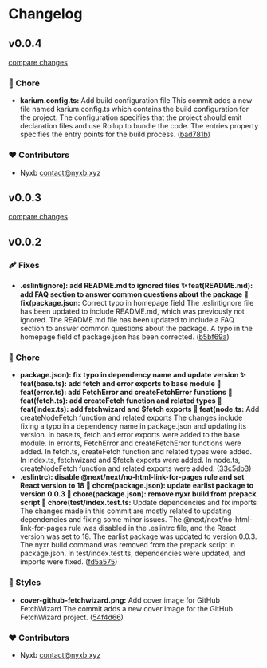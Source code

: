 # Changelog


## v0.0.4

[compare changes](https://github.com/nyxblabs/fetchwizard/compare/v0.0.3...v0.0.4)


### 🏡 Chore

  - **karium.config.ts:** Add build configuration file This commit adds a new file named karium.config.ts which contains the build configuration for the project. The configuration specifies that the project should emit declaration files and use Rollup to bundle the code. The entries property specifies the entry points for the build process. ([bad781b](https://github.com/nyxblabs/fetchwizard/commit/bad781b))

### ❤️  Contributors

- Nyxb <contact@nyxb.xyz>

## v0.0.3

[compare changes](https://github.com/nyxblabs/fetchwizard/compare/v0.0.2...v0.0.3)

## v0.0.2


### 🩹 Fixes

  - **.eslintignore): add README.md to ignored files ✨ feat(README.md): add FAQ section to answer common questions about the package 🐛 fix(package.json:** Correct typo in homepage field The .eslintignore file has been updated to include README.md, which was previously not ignored. The README.md file has been updated to include a FAQ section to answer common questions about the package. A typo in the homepage field of package.json has been corrected. ([b5bf69a](https://github.com/nyxblabs/fetchwizard/commit/b5bf69a))

### 🏡 Chore

  - **package.json): fix typo in dependency name and update version ✨ feat(base.ts): add fetch and error exports to base module 🎉 feat(error.ts): add FetchError and createFetchError functions 🎉 feat(fetch.ts): add createFetch function and related types 🎉 feat(index.ts): add fetchwizard and $fetch exports 🎉 feat(node.ts:** Add createNodeFetch function and related exports The changes include fixing a typo in a dependency name in package.json and updating its version. In base.ts, fetch and error exports were added to the base module. In error.ts, FetchError and createFetchError functions were added. In fetch.ts, createFetch function and related types were added. In index.ts, fetchwizard and $fetch exports were added. In node.ts, createNodeFetch function and related exports were added. ([33c5db3](https://github.com/nyxblabs/fetchwizard/commit/33c5db3))
  - **.eslintrc): disable @next/next/no-html-link-for-pages rule and set React version to 18 🔧 chore(package.json): update earlist package to version 0.0.3 🔧 chore(package.json): remove nyxr build from prepack script 🔧 chore(test/index.test.ts:** Update dependencies and fix imports The changes made in this commit are mostly related to updating dependencies and fixing some minor issues. The @next/next/no-html-link-for-pages rule was disabled in the .eslintrc file, and the React version was set to 18. The earlist package was updated to version 0.0.3. The nyxr build command was removed from the prepack script in package.json. In test/index.test.ts, dependencies were updated, and imports were fixed. ([fd5a575](https://github.com/nyxblabs/fetchwizard/commit/fd5a575))

### 🎨 Styles

  - **cover-github-fetchwizard.png:** Add cover image for GitHub FetchWizard The commit adds a new cover image for the GitHub FetchWizard project. ([54f4d66](https://github.com/nyxblabs/fetchwizard/commit/54f4d66))

### ❤️  Contributors

- Nyxb <contact@nyxb.xyz>

